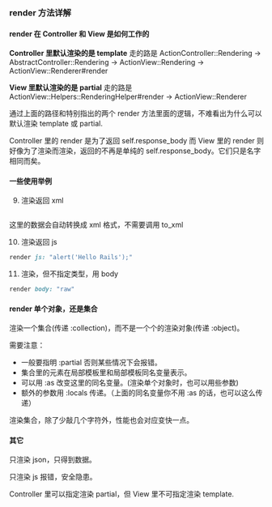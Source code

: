 ### render 方法详解

#### render 在 Controller 和 View 是如何工作的

**Controller 里默认渲染的是 template**
走的路是 ActionController::Rendering -> AbstractController::Rendering -> ActionView::Rendering -> ActionView::Renderer#render

**View 里默认渲染的是 partial**
走的路是 ActionView::Helpers::RenderingHelper#render -> ActionView::Renderer

通过上面的路径和特别指出的两个 render 方法里面的逻辑，不难看出为什么可以默认渲染 template 或 partial.

Controller 里的 render 是为了返回 self.response_body
而 View 里的 render 则好像为了渲染而渲染，返回的不再是单纯的 self.response_body。它们只是名字相同而矣。

#### 一些使用举例



9) 渲染返回 xml

```ruby

```

这里的数据会自动转换成 xml 格式，不需要调用 to_xml

10) 渲染返回 js

```ruby
render js: "alert('Hello Rails');"
```

11) 渲染，但不指定类型，用 body

```ruby
render body: "raw"
```

#### render 单个对象，还是集合

渲染一个集合(传递 :collection)，而不是一个个的渲染对象(传递 :object)。

需要注意：

- 一般要指明 :partial 否则某些情况下会报错。
- 集合里的元素在局部模板里和局部模板同名变量表示。
- 可以用 :as 改变这里的同名变量。(渲染单个对象时，也可以用些参数)
- 额外的参数用 :locals 传递。（上面的同名变量你不用 :as 的话，也可以这么传递）

渲染集合，除了少敲几个字符外，性能也会对应变快一点。

#### 其它

只渲染 json，只得到数据。

只渲染 js 报错，安全隐患。

Controller 里可以指定渲染 partial，但 View 里不可指定渲染 template.
